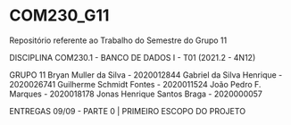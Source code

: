 # COM230_G11
Repositório referente ao Trabalho do Semestre do Grupo 11

DISCIPLINA
COM230.1 - BANCO DE DADOS I - T01 (2021.2 - 4N12)

GRUPO 11
Bryan Muller da Silva - 2020012844
Gabriel da Silva Henrique - 2020026741
Guilherme Schmidt Fontes - 2020011524
João Pedro F. Marques - 2020018178
Jonas Henrique Santos Braga - 2020000057

ENTREGAS
09/09 - PARTE 0 | PRIMEIRO ESCOPO DO PROJETO
